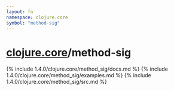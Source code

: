 ```yaml
---
layout: fn
namespace: clojure.core
symbol: "method-sig"
---
```


# [clojure.core](../)/method-sig

{% include 1.4.0/clojure.core/method_sig/docs.md %}
{% include 1.4.0/clojure.core/method_sig/examples.md %}
{% include 1.4.0/clojure.core/method_sig/src.md %}

